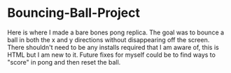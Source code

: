 # Bouncing-Ball-Project
Here is where I made a bare bones pong replica. The goal was to bounce a ball in both the x and y directions without disappearing off the screen.
There shouldn't need to be any installs required that I am aware of, this is HTML but I am new to it.
Future fixes for myself could be to find ways to "score" in pong and then reset the ball.
